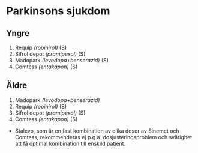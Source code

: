 Parkinsons sjukdom
==================

Yngre
-----

1. Requip *(ropinirol)* (S)
1. Sifrol depot *(pramipexol)* (S)
2. Madopark *(levodopa+benserazid)* (S)
3. Comtess *(entakapon)* (S)

Äldre
-----

1. Madopark *(levodopa+benserazid)*
2. Requip *(ropinirol)* (S)
2. Sifrol depot *(pramipexol)* (S)
3. Comtess *(entakapon)* (S)

-   Stalevo, som är en fast kombination av olika doser av Sinemet och
    Comtess, rekommenderas ej p.g.a. dosjusteringsproblem och svårighet
    att få optimal kombination till enskild patient.
